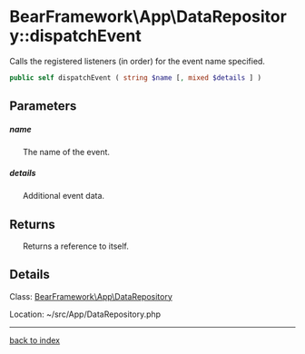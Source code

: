 # BearFramework\App\DataRepository::dispatchEvent

Calls the registered listeners (in order) for the event name specified.

```php
public self dispatchEvent ( string $name [, mixed $details ] )
```

## Parameters

##### name

&nbsp;&nbsp;&nbsp;&nbsp;&nbsp;&nbsp;The name of the event.

##### details

&nbsp;&nbsp;&nbsp;&nbsp;&nbsp;&nbsp;Additional event data.

## Returns

&nbsp;&nbsp;&nbsp;&nbsp;&nbsp;&nbsp;Returns a reference to itself.

## Details

Class: [BearFramework\App\DataRepository](bearframework.app.datarepository.class.md)

Location: ~/src/App/DataRepository.php

---

[back to index](index.md)

